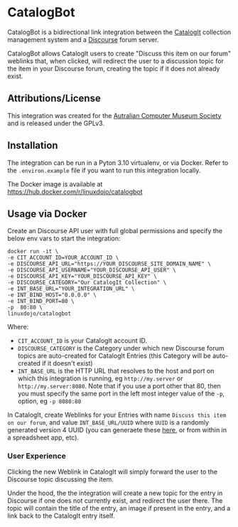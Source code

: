 # CatalogBot

CatalogBot is a bidirectional link integration between the [CatalogIt](https://www.catalogit.app/) collection management system and a [Discourse](https://www.discourse.org/) forum server.

CatalogBot allows CatalogIt users to create "Discuss this item on our forum" weblinks that, when clicked, will redirect the user to a discussion topic for the item in your Discourse forum, creating the topic if it does not already exist.

## Attributions/License

This integration was created for the [Autralian Computer Museum Society](https://acms.org.au) and is released under the GPLv3.

## Installation

The integration can be run in a Pyton 3.10 virtualenv, or via Docker. Refer to the `.environ.example` file if you want to run this integration locally.

The Docker image is available at https://hub.docker.com/r/linuxdojo/catalogbot

## Usage via Docker

Create an Discourse API user with full global permissions and specify the below env vars to start the integration:

```
docker run -it \
-e CIT_ACCOUNT_ID=YOUR_ACCOUNT_ID \
-e DISCOURSE_API_URL="https://YOUR_DISCOURSE_SITE_DOMAIN_NAME" \
-e DISCOURSE_API_USERNAME="YOUR_DISCOURSE_API_USER" \
-e DISCOURSE_API_KEY="YOUR_DISCOURSE_API_KEY" \
-e DISCOURSE_CATEGORY="Our CatalogIt Collection" \
-e INT_BASE_URL="YOUR_INTEGRATION_URL" \
-e INT_BIND_HOST="0.0.0.0" \
-e INT_BIND_PORT=80 \
-p  80:80 \
linuxdojo/catalogbot
```
Where:

* `CIT_ACCOUNT_ID` is your CatalogIt account ID.
* `DISCOURSE_CATEGORY` is the Category under which new Discourse forum topics are auto-created for CatalogIt Entries (this Category will be auto-created if it doesn't exist)
* `INT_BASE_URL` is the HTTP URL that resolves to the host and port on which this integration is running, eg `http://my.server` or `http://my.server:8080`. Note that if you use a port other that 80, then you must specify the same port in the left most integer value of the `-p`, option, eg `-p 8080:80`

In CatalogIt, create Weblinks for your Entries with name `Discuss this item on our forum`, and value `INT_BASE_URL/UUID` where `UUID` is a randomly generated version 4 UUID (you can generaete these [here](https://www.uuidgenerator.net/), or from within in a spreadsheet app, etc).

### User Experience

Clicking the new Weblink in CatalogIt will simply forward the user to the Discourse topic discussing the item.

Under the hood, the the integration will create a new topic for the entry in Discourse if one does not currently exist, and redirect the user there. The topic will contain the title of the entry, an image if present in the entry, and a link back to the CatalogIt entry itself.
